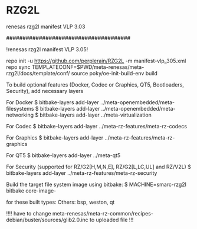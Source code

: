 # RZG2L
renesas rzg2l manifest VLP 3.03

######################################

!renesas rzg2l manifest VLP 3.05!

repo init -u https://github.com/perplerain/RZG2L -m manifest-vlp_305.xml
repo sync
TEMPLATECONF=$PWD/meta-renesas/meta-rzg2l/docs/template/conf/ source poky/oe-init-build-env build

To build optional features (Docker, Codec or Graphics, QT5, Bootloaders, Security), add necessary layers

For Docker
$ bitbake-layers add-layer ../meta-openembedded/meta-filesystems
$ bitbake-layers add-layer ../meta-openembedded/meta-networking
$ bitbake-layers add-layer ../meta-virtualization

For Codec
$ bitbake-layers add-layer ../meta-rz-features/meta-rz-codecs

For Graphics
$ bitbake-layers add-layer ../meta-rz-features/meta-rz-graphics

For QT5
$ bitbake-layers add-layer ../meta-qt5

For Security (supported for RZ/G2[H,M,N,E], RZ/G2[L,LC,UL] and RZ/V2L)
$ bitbake-layers add-layer ../meta-rz-features/meta-rz-security

Build the target file system image using bitbake:
$ MACHINE=smarc-rzg2l bitbake core-image-<target>

<target> for these built types:
Others: bsp, weston, qt

!!!! have to change meta-renesas/meta-rz-common/recipes-debian/buster/sources/glib2.0.inc to uploaded file !!!
